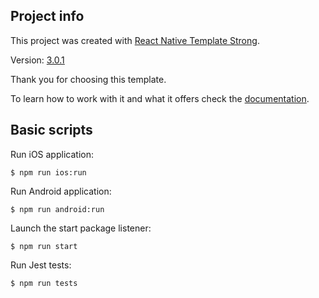 ## Project info

This project was created with [React Native Template Strong](https://svbutko.github.io/react-native-template-strong/).

Version: [3.0.1](https://github.com/svbutko/react-native-template-strong/releases/tag/v3.0.1)

Thank you for choosing this template.

To learn how to work with it and what it offers check the [documentation](https://svbutko.github.io/react-native-template-strong/docs/getting-started).

## Basic scripts

Run iOS application:
```shell
$ npm run ios:run
```

Run Android application:
```shell
$ npm run android:run
```

Launch the start package listener:
```shell
$ npm run start
```

Run Jest tests:
```shell
$ npm run tests
```
